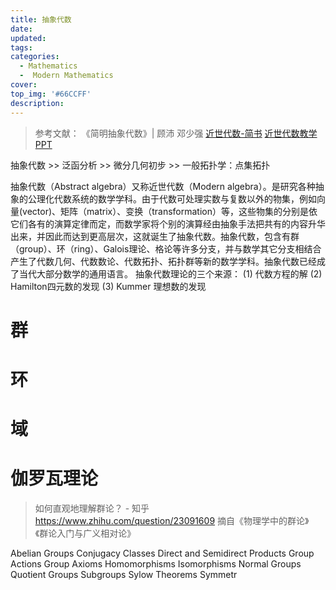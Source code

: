 ```yaml
---
title: 抽象代数
date: 
updated:
tags:
categories:
  - Mathematics
  -  Modern Mathematics
cover:
top_img: '#66CCFF'
description:
---
```


> 参考文献：
> 《简明抽象代数》| 顾沛 邓少强
> [近世代数-简书](https://www.jianshu.com/c/5e7d5a25aecf)
> [近世代数教学PPT](https://wenku.baidu.com/view/6d525b5b58fafab069dc0287.html)

抽象代数 >> 泛函分析 >> 微分几何初步 >> 一般拓扑学：点集拓扑 

抽象代数（Abstract algebra）又称近世代数（Modern algebra）。是研究各种抽象的公理化代数系统的数学学科。由于代数可处理实数与复数以外的物集，例如向量(vector)、矩阵（matrix）、变换（transformation）等，这些物集的分别是依它们各有的演算定律而定，而数学家将个别的演算经由抽象手法把共有的内容升华出来，并因此而达到更高层次，这就诞生了抽象代数。抽象代数，包含有群（group）、环（ring）、Galois理论、格论等许多分支，并与数学其它分支相结合产生了代数几何、代数数论、代数拓扑、拓扑群等新的数学学科。抽象代数已经成了当代大部分数学的通用语言。
抽象代数理论的三个来源：
(1) 代数方程的解
(2) Hamilton四元数的发现
(3) Kummer 理想数的发现

# 群

# 环

# 域

# 伽罗瓦理论



> 如何直观地理解群论？ - 知乎  https://www.zhihu.com/question/23091609
> 摘自《物理学中的群论》《群论入门与广义相对论》

Abelian Groups
Conjugacy Classes
Direct and Semidirect Products
Group Actions
Group Axioms
Homomorphisms
Isomorphisms
Normal Groups
Quotient Groups
Subgroups
Sylow Theorems
Symmetr

